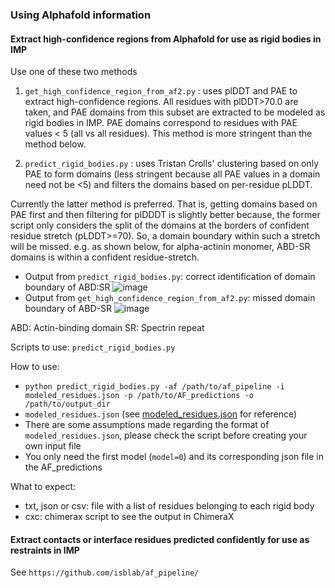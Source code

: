 ### Using Alphafold information

#### Extract high-confidence regions from Alphafold for use as rigid bodies in IMP 

Use one of these two methods
1. `get_high_confidence_region_from_af2.py` : uses plDDT and PAE to extract high-confidence regions. All residues with plDDT>70.0 are taken, and PAE domains from this subset are extracted to be modeled as rigid bodies in IMP. 
PAE domains correspond to residues with PAE values < 5 (all vs all residues).
This method is more stringent than the method below. 

2. `predict_rigid_bodies.py` : uses Tristan Crolls' clustering based on only PAE to form domains (less stringent because all PAE values in a domain need not be <5) and filters the domains based on per-residue pLDDT.

Currently the latter method is preferred. That is, getting domains based on PAE first and then filtering for plDDDT is slightly better because,
the former script only considers the split of the domains at the borders of confident residue stretch (pLDDT>=70). So, a domain boundary within such a stretch will be missed.
e.g. as shown below, for alpha-actinin monomer, ABD-SR domains is within a confident residue-stretch.

- Output from `predict_rigid_bodies.py`: correct identification of domain boundary of ABD:SR
![image](https://github.com/user-attachments/assets/97cfe31a-e4af-4307-a033-b536c74b846f)
- Output from `get_high_confidence_region_from_af2.py`: missed domain boundary of ABD-SR
![image](https://github.com/user-attachments/assets/0902b16a-5683-46ec-9e92-e9379f28647b)

ABD: Actin-binding domain
SR: Spectrin repeat

Scripts to use: `predict_rigid_bodies.py`

How to use:

- `python predict_rigid_bodies.py -af /path/to/af_pipeline -i modeled_residues.json -p /path/to/AF_predictions -o /path/to/output_dir`
- `modeled_residues.json` (see [modeled_residues.json](https://github.com/isblab/IMP_Toolbox/blob/main/pre_processing/inputs/modeled_residues.json) for reference)
- There are some assumptions made regarding the format of `modeled_residues.json`, please check the script before creating your own input file
- You only need the first model (`model=0`) and its corresponding json file in the AF_predictions

What to expect:

- txt, json or csv: file with a list of residues belonging to each rigid body
- cxc: chimerax script to see the output in ChimeraX

#### Extract contacts or interface residues predicted confidently for use as restraints in IMP
See `https://github.com/isblab/af_pipeline/`
